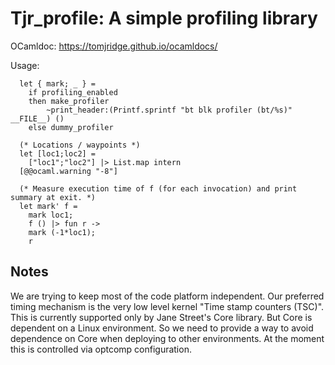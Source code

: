 # Tjr_profile: A simple profiling library


OCamldoc: <https://tomjridge.github.io/ocamldocs/>

Usage:

~~~
  let { mark; _ } = 
    if profiling_enabled 
    then make_profiler 
        ~print_header:(Printf.sprintf "bt blk profiler (bt/%s)" __FILE__) ()
    else dummy_profiler

  (* Locations / waypoints *)
  let [loc1;loc2] = 
    ["loc1";"loc2"] |> List.map intern
  [@@ocaml.warning "-8"]

  (* Measure execution time of f (for each invocation) and print summary at exit. *)
  let mark' f = 
    mark loc1;
    f () |> fun r ->
    mark (-1*loc1);
    r
~~~


## Notes

We are trying to keep most of the code platform independent. Our
preferred timing mechanism is the very low level kernel "Time stamp
counters (TSC)". This is currently supported only by Jane Street's
Core library. But Core is dependent on a Linux environment. So we need
to provide a way to avoid dependence on Core when deploying to other
environments. At the moment this is controlled via optcomp
configuration.
